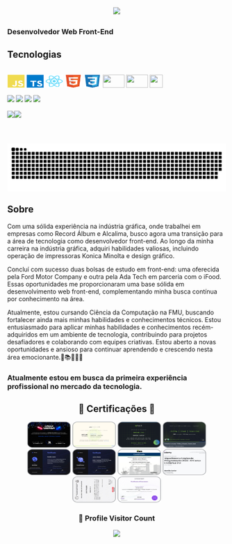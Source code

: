 
<h1 align="center">
    <img src="https://readme-typing-svg.herokuapp.com/?font=Righteous&size=35&center=true&vCenter=true&width=500&height=70&duration=4000&lines=Olá!+👋;+Sou+o+Damião+Junior!;" />
</h1>
<h3>Desenvolvedor Web Front-End </h3>

## Tecnologias

<div style="display: inline_block"><br>
  <img align="center" height="30" width="40" src="https://raw.githubusercontent.com/devicons/devicon/master/icons/javascript/javascript-plain.svg">
  <img align="center"  height="30" width="40" src="https://raw.githubusercontent.com/devicons/devicon/master/icons/typescript/typescript-plain.svg">
  <img align="center"  height="30" width="40" src="https://raw.githubusercontent.com/devicons/devicon/master/icons/react/react-original.svg">
  <img align="center"  height="30" width="40" src="https://raw.githubusercontent.com/devicons/devicon/master/icons/html5/html5-original.svg">
  <img align="center" height="30" width="40" src="https://raw.githubusercontent.com/devicons/devicon/master/icons/css3/css3-original.svg">
  <img align="center" height="30" width="50" src="https://drcode.com.br/blog/wp-content/uploads/2015/07/MySQL.png">
  <img align="center" height="30" width="50" src="https://media.dev.to/cdn-cgi/image/width=1600,height=900,fit=cover,gravity=auto,format=auto/https%3A%2F%2Fdev-to-uploads.s3.amazonaws.com%2Fuploads%2Farticles%2Fdxy1c2bvl6odeo52dodk.jpg">
  <img align="center" height="30" width="30" src="https://e7.pngegg.com/pngimages/439/345/png-clipart-bootstrap-logo-thumbnail-tech-companies.png">
</div>
<br> 
<div> 
  <a href="https://www.instagram.com/juninho_oliveirah/" target="_blank"><img src="https://img.shields.io/badge/-Instagram-%23E4405F?style=for-the-badge&logo=instagram&logoColor=white" target="_blank"></a>
  <a href = "mailto:junior.oliveira05@icloud.com"><img src="https://img.shields.io/badge/-Icloud-%23333?style=for-the-badge&logo=icloud&logoColor=white" target="_blank"></a>
  <a href="https://www.linkedin.com/in/dami%C3%A3o-junior/" target="_blank"><img src="https://img.shields.io/badge/-LinkedIn-%230077B5?style=for-the-badge&logo=linkedin&logoColor=white" target="_blank"></a>
  <a href="https://portfolio-2023-two-green.vercel.app/" target="_blank"><img src="https://img.shields.io/badge/-Portf%C3%B3lio-%230077B5?style=for-the-badge&logo=&logoColor=white" target="_blank"></a>
</div>
<br>

<div>
   <img height="180em" src="https://github-readme-stats.vercel.app/api/top-langs/?username=juninho-Oliveira&layout=compact&langs_count=16&theme=dark"/>
   <img align="left" src="https://github-readme-streak-stats.herokuapp.com/?user=juninho-Oliveira&theme=dark&hide_border=false"  />
</div>
<br>

#

<picture align="center">
  <source media="(prefers-color-scheme: dark)" srcset="https://raw.githubusercontent.com/juninho-Oliveira/juninho-Oliveira/output/github-contribution-grid-snake-dark.svg">
  <source media="(prefers-color-scheme: light)" srcset="https://raw.githubusercontent.com/juninho-Oliveira/juninho-Oliveira/output/github-contribution-grid-snake-dark.svg">
  <img align="center" alt="github contribution grid snake animation" src="https://raw.githubusercontent.com/juninho-Oliveira/juninho-Oliveira/output/github-contribution-grid-snake.svg">
</picture>

## Sobre

Com uma sólida experiência na indústria gráfica, onde trabalhei em empresas como Record Álbum e Alcalima, busco agora uma transição para a área de tecnologia como desenvolvedor front-end. Ao longo da minha carreira na indústria gráfica, adquiri habilidades valiosas, incluindo operação de impressoras Konica Minolta e design gráfico.

Concluí com sucesso duas bolsas de estudo em front-end: uma oferecida pela Ford Motor Company e outra pela Ada Tech em parceria com o iFood. Essas oportunidades me proporcionaram uma base sólida em desenvolvimento web front-end, complementando minha busca contínua por conhecimento na área.

Atualmente, estou cursando Ciência da Computação na FMU, buscando fortalecer ainda mais minhas habilidades e conhecimentos técnicos. Estou entusiasmado para aplicar minhas habilidades e conhecimentos recém-adquiridos em um ambiente de tecnologia, contribuindo para projetos desafiadores e colaborando com equipes criativas. Estou aberto a novas oportunidades e ansioso para continuar aprendendo e crescendo nesta área emocionante.🚀📚👨🏻‍💻

### Atualmente estou em busca da primeira experiência profissional no mercado da tecnologia.

<div align="center">
  <h2>📝 Certificações 📝</h2>
  <img width="100" height="60"  src="/certificados/kenzie.png"/>
  <img width="100" height="60"  src="/certificados//ada-frontend.png"/>
  <img width="100" height="60"  src="/certificados/ada-Hack.png"/>
  <img width="100" height="60"  src="/certificados/ada-trilha.png"/>
  <img width="100" height="60"  src="/certificados/discover-1.png"/>
  <img width="100" height="60"  src="/certificados/discover-2.png"/>
  <img width="100" height="60"  src="/certificados/inbs.png"/>
  <img width="100" height="60"  src="/certificados/udemy.png"/>
  <img width="100" height="60"  src="/certificados/excel-senai.png"/>
    <img width="100" height="60"  src="/certificados/discover-3.png"/>
</div>

<div align=center>
  <h3><b>📍 Profile Visitor Count</b></h3>
</div>
    
<p align="center" >   
  <img src="https://profile-counter.glitch.me/juninho-Oliveira/count.svg" />  
</p>



